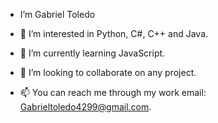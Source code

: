 - I’m Gabriel Toledo

- 👀 I’m interested in Python, C#, C++ and Java.
- 🌱 I’m currently learning JavaScript.
- 💞️ I’m looking to collaborate on any project.
- 📫 You can reach me through my work email: Gabrieltoledo4299@gmail.com.
